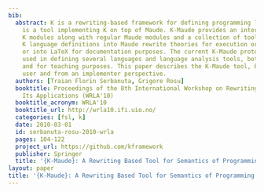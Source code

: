 ```yaml
---
bib:
  abstract: K is a rewriting-based framework for defining programming languages. K-Maude
    is a tool implementing K on top of Maude. K-Maude provides an interface accepting
    K modules along with regular Maude modules and a collection of tools for transforming
    K language definitions into Maude rewrite theories for execution or analysis,
    or into LaTeX for documentation purposes. The current K-Maude prototype was successfully
    used in defining several languages and language analysis tools, both for research
    and for teaching purposes. This paper describes the K-Maude tool, both from a
    user and from an implementer perspective.
  authors: [Traian Florin Serbanuta, Grigore Rosu]
  booktitle: Proceedings of the 8th International Workshop on Rewriting Logic and
    Its Applications (WRLA'10)
  booktitle_acronym: WRLA'10
  booktitle_url: http://wrla10.ifi.uio.no/
  categories: [fsl, k]
  date: 2010-03-01
  id: serbanuta-rosu-2010-wrla
  pages: 104-122
  project_url: https://github.com/kframework
  publisher: Springer
  title: '{K-Maude}: A Rewriting Based Tool for Semantics of Programming Languages'
layout: paper
title: '{K-Maude}: A Rewriting Based Tool for Semantics of Programming Languages'
---
```

